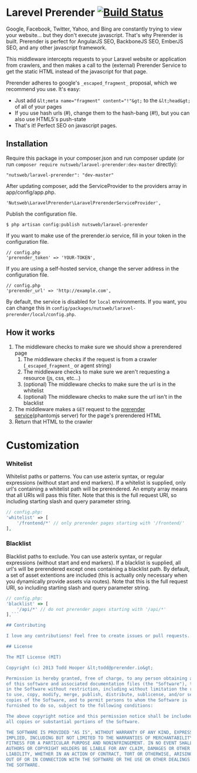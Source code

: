 Larevel Prerender [![Build Status](https://travis-ci.org/JeroenNoten/Laravel-Prerender.svg?branch=master)](https://travis-ci.org/JeroenNoten/Laravel-Prerender)
=========================== 

Google, Facebook, Twitter, Yahoo, and Bing are constantly trying to view your website... but they don't execute javascript. That's why Prerender is built. Prerender is perfect for AngularJS SEO, BackboneJS SEO, EmberJS SEO, and any other javascript framework.

This middleware intercepts requests to your Laravel website or application from crawlers, and then makes a call to the (external) Prerender Service to get the static HTML instead of the javascript for that page.

Prerender adheres to google's `_escaped_fragment_` proposal, which we recommend you use. It's easy:
- Just add `&lt;meta name="fragment" content="!"&gt;` to the `&lt;head&gt;` of all of your pages
- If you use hash urls (#), change them to the hash-bang (#!), but you can also use HTML5's push-state
- That's it! Perfect SEO on javascript pages.

## Installation

Require this package in your composer.json and run composer update (or run `composer require nutsweb/laravel-prerender:dev-master` directly):

    "nutsweb/laravel-prerender": "dev-master"

After updating composer, add the ServiceProvider to the providers array in app/config/app.php.

    'Nutsweb\LaravelPrerender\LaravelPrerenderServiceProvider',

Publish the configuration file.

    $ php artisan config:publish nutsweb/laravel-prerender

If you want to make use of the prerender.io service, fill in your token in the configuration file.
    
    // config.php
    'prerender_token' => 'YOUR-TOKEN',
    
If you are using a self-hosted service, change the server address in the configuration file.

    // config.php
    'prerender_url' => 'http://example.com',

By default, the service is disabled for `local` environments. If you want, you can change this in `config/packages/nutsweb/laravel-prerender/local/config.php`.

## How it works
1. The middleware checks to make sure we should show a prerendered page
	1. The middleware checks if the request is from a crawler (`_escaped_fragment_` or agent string)
	2. The middleware checks to make sure we aren't requesting a resource (js, css, etc...)
	3. (optional) The middleware checks to make sure the url is in the whitelist
	4. (optional) The middleware checks to make sure the url isn't in the blacklist
2. The middleware makes a `GET` request to the [prerender service](https://github.com/prerender/prerender)(phantomjs server) for the page's prerendered HTML
3. Return that HTML to the crawler

# Customization

### Whitelist

Whitelist paths or patterns. You can use asterix syntax, or regular expressions (without start and end markers).
If a whitelist is supplied, only url's containing a whitelist path will be prerendered.
An empty array means that all URIs will pass this filter.
Note that this is the full request URI, so including starting slash and query parameter string.

```php
// config.php:
'whitelist' => [
    '/frontend/*' // only prerender pages starting with '/frontend/'
],
```

### Blacklist

Blacklist paths to exclude. You can use asterix syntax, or regular expressions (without start and end markers).
If a blacklist is supplied, all url's will be prerendered except ones containing a blacklist path.
By default, a set of asset extentions are included (this is actually only necessary when you dynamically provide assets via routes).
Note that this is the full request URI, so including starting slash and query parameter string.

```js
// config.php:
'blacklist' => [
    '/api/*' // do not prerender pages starting with '/api/*'
],```

## Contributing

I love any contributions! Feel free to create issues or pull requests.

## License

The MIT License (MIT)

Copyright (c) 2013 Todd Hooper &lt;todd@prerender.io&gt;

Permission is hereby granted, free of charge, to any person obtaining a copy
of this software and associated documentation files (the "Software"), to deal
in the Software without restriction, including without limitation the rights
to use, copy, modify, merge, publish, distribute, sublicense, and/or sell
copies of the Software, and to permit persons to whom the Software is
furnished to do so, subject to the following conditions:

The above copyright notice and this permission notice shall be included in
all copies or substantial portions of the Software.

THE SOFTWARE IS PROVIDED "AS IS", WITHOUT WARRANTY OF ANY KIND, EXPRESS OR
IMPLIED, INCLUDING BUT NOT LIMITED TO THE WARRANTIES OF MERCHANTABILITY,
FITNESS FOR A PARTICULAR PURPOSE AND NONINFRINGEMENT. IN NO EVENT SHALL THE
AUTHORS OR COPYRIGHT HOLDERS BE LIABLE FOR ANY CLAIM, DAMAGES OR OTHER
LIABILITY, WHETHER IN AN ACTION OF CONTRACT, TORT OR OTHERWISE, ARISING FROM,
OUT OF OR IN CONNECTION WITH THE SOFTWARE OR THE USE OR OTHER DEALINGS IN
THE SOFTWARE.
